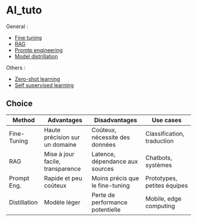 # AI_tuto

General :
- [Fine tuning](./finetuning/README.md)
- [RAG](./rag/README.md)
- [Promtp engineering](./prompt_engineering/README.md)
- [Model distrillation](./model_distrillation/README.md)

Others :
- [Zero-shot learning](./zero_shot_learning/README.md)
- [Self supervised learning](./self_supervised_learning/README.md)


## Choice 

| Method | Advantages | Disadvantages | Use cases |
| --- | --- | --- | --- |
| Fine-Tuning | Haute précision sur un domaine |   Coûteux, nécessite des données | Classification, traduction |
| RAG | Mise à jour facile, transparence | Latence, dépendance aux sources | Chatbots, systèmes|
| Prompt Eng. | Rapide et peu coûteux | Moins précis que le fine-tuning | Prototypes, petites équipes|
| Distillation | Modèle léger | Perte de performance potentielle | Mobile, edge computing |
